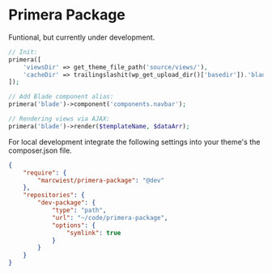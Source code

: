 # Primera Package

Funtional, but currently under development.

```php
// Init:
primera([
    'viewsDir' => get_theme_file_path('source/views/'),
    'cacheDir' => trailingslashit(wp_get_upload_dir()['basedir']).'blade-cache',
]);

// Add Blade component alias:
primera('blade')->component('components.navbar');

// Rendering views via AJAX:
primera('blade')->render($templateName, $dataArr);
```

For local development integrate the following settings into your theme's the composer.json file.

```json
{
    "require": {
        "marcwiest/primera-package": "@dev"
    },
    "repositories": {
        "dev-package": {
            "type": "path",
            "url": "~/code/primera-package",
            "options": {
                "symlink": true
            }
        }
    }
}
```
